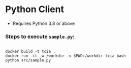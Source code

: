 Python Client
================================================

* Requires Python 3.8 or above





### Steps to execute `sample.py`:

```

docker build -t tcia .
docker run -it -w /workdir -v $PWD:/workdir tcia bash
python src/sample.py

```